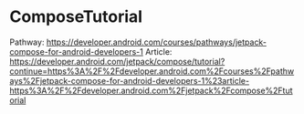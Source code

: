 # ComposeTutorial

Pathway: https://developer.android.com/courses/pathways/jetpack-compose-for-android-developers-1
Article: https://developer.android.com/jetpack/compose/tutorial?continue=https%3A%2F%2Fdeveloper.android.com%2Fcourses%2Fpathways%2Fjetpack-compose-for-android-developers-1%23article-https%3A%2F%2Fdeveloper.android.com%2Fjetpack%2Fcompose%2Ftutorial
